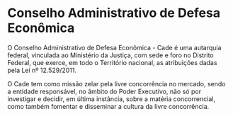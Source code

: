 Conselho Administrativo de Defesa Econômica
====

O Conselho Administrativo de Defesa Econômica - Cade é uma autarquia federal, vinculada ao Ministério da Justiça, com sede e foro no Distrito Federal, que exerce, em todo o Território nacional, as atribuições dadas pela Lei nº 12.529/2011.

O Cade tem como missão zelar pela livre concorrência no mercado, sendo a entidade responsável, no âmbito do Poder Executivo, não só por investigar e decidir, em última instância, sobre a matéria concorrencial, como também fomentar e disseminar a cultura da livre concorrência.
